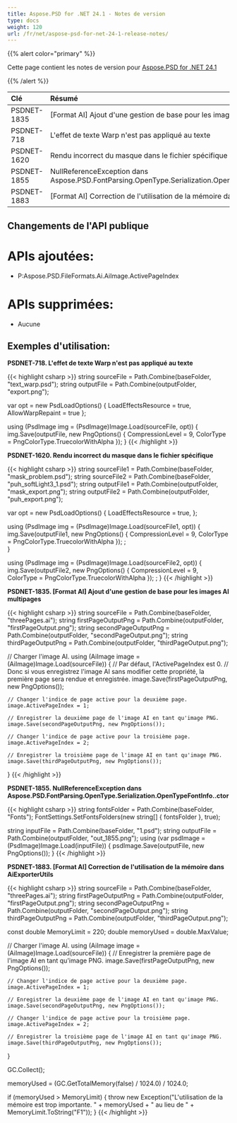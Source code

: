 ```yaml
---
title: Aspose.PSD for .NET 24.1 - Notes de version
type: docs
weight: 120
url: /fr/net/aspose-psd-for-net-24-1-release-notes/
---
```


{{% alert color="primary" %}}

Cette page contient les notes de version pour [Aspose.PSD for .NET 24.1](https://www.nuget.org/packages/Aspose.PSD/)

{{% /alert %}}

| **Clé**      | **Résumé**                                                                                       | **Catégorie** |
|:------------|:--------------------------------------------------------------------------------------------------|:------------|
| PSDNET-1835 | [Format AI] Ajout d'une gestion de base pour les images AI multipages                               |   Caractéristique   |
| PSDNET-718  | L'effet de texte Warp n'est pas appliqué au texte                                                   |     Problème     |
| PSDNET-1620 | Rendu incorrect du masque dans le fichier spécifique                                               |     Problème     |
| PSDNET-1855 | NullReferenceException dans Aspose.PSD.FontParsing.OpenType.Serialization.OpenTypeFontInfo..ctor   |     Problème     |
| PSDNET-1883 | [Format AI] Correction de l'utilisation de la mémoire dans AiExporterUtils                           |     Problème     |



## **Changements de l'API publique**
# **APIs ajoutées:**
- P:Aspose.PSD.FileFormats.Ai.AiImage.ActivePageIndex

# **APIs supprimées:**
- Aucune

## **Exemples d'utilisation:**

**PSDNET-718. L'effet de texte Warp n'est pas appliqué au texte**

{{< highlight csharp >}}
string sourceFile = Path.Combine(baseFolder, "text_warp.psd");
string outputFile = Path.Combine(outputFolder, "export.png");

var opt = new PsdLoadOptions()
{
    LoadEffectsResource = true,
    AllowWarpRepaint = true
};

using (PsdImage img = (PsdImage)Image.Load(sourceFile, opt))
{
    img.Save(outputFile, new PngOptions() { CompressionLevel = 9, ColorType = PngColorType.TruecolorWithAlpha });
}
{{< /highlight >}}

**PSDNET-1620. Rendu incorrect du masque dans le fichier spécifique**

{{< highlight csharp >}}
string sourceFile1 = Path.Combine(baseFolder, "mask_problem.psd");
string sourceFile2 = Path.Combine(baseFolder, "puh_softLight3_1.psd");
string outputFile1 = Path.Combine(outputFolder, "mask_export.png");
string outputFile2 = Path.Combine(outputFolder, "puh_export.png");

var opt = new PsdLoadOptions()
{
    LoadEffectsResource = true,
};

using (PsdImage img = (PsdImage)Image.Load(sourceFile1, opt))
{
    img.Save(outputFile1, new PngOptions() { CompressionLevel = 9, ColorType = PngColorType.TruecolorWithAlpha }); ;                
}

using (PsdImage img = (PsdImage)Image.Load(sourceFile2, opt))
{
    img.Save(outputFile2, new PngOptions() { CompressionLevel = 9, ColorType = PngColorType.TruecolorWithAlpha }); ;
}
{{< /highlight >}}

**PSDNET-1835. [Format AI] Ajout d'une gestion de base pour les images AI multipages**

{{< highlight csharp >}}
string sourceFile = Path.Combine(baseFolder, "threePages.ai");
string firstPageOutputPng = Path.Combine(outputFolder, "firstPageOutput.png");
string secondPageOutputPng = Path.Combine(outputFolder, "secondPageOutput.png");
string thirdPageOutputPng = Path.Combine(outputFolder, "thirdPageOutput.png");

// Charger l'image AI.
using (AiImage image = (AiImage)Image.Load(sourceFile))
{
    // Par défaut, l'ActivePageIndex est 0.
    // Donc si vous enregistrez l'image AI sans modifier cette propriété, la première page sera rendue et enregistrée.
    image.Save(firstPageOutputPng, new PngOptions());

    // Changer l'indice de page active pour la deuxième page.
    image.ActivePageIndex = 1;

    // Enregistrer la deuxième page de l'image AI en tant qu'image PNG.
    image.Save(secondPageOutputPng, new PngOptions());

    // Changer l'indice de page active pour la troisième page.
    image.ActivePageIndex = 2;

    // Enregistrer la troisième page de l'image AI en tant qu'image PNG.
    image.Save(thirdPageOutputPng, new PngOptions());
}
{{< /highlight >}}

**PSDNET-1855. NullReferenceException dans Aspose.PSD.FontParsing.OpenType.Serialization.OpenTypeFontInfo..ctor**

{{< highlight csharp >}}
string fontsFolder = Path.Combine(baseFolder, "Fonts");
FontSettings.SetFontsFolders(new string[] { fontsFolder }, true);

string inputFile = Path.Combine(baseFolder, "1.psd");
string outputFile = Path.Combine(outputFolder, "out_1855.png");
using (var psdImage = (PsdImage)Image.Load(inputFile))
{
    psdImage.Save(outputFile, new PngOptions());
}
{{< /highlight >}}

**PSDNET-1883. [Format AI] Correction de l'utilisation de la mémoire dans AiExporterUtils**

{{< highlight csharp >}}
string sourceFile = Path.Combine(baseFolder, "threePages.ai");
string firstPageOutputPng = Path.Combine(outputFolder, "firstPageOutput.png");
string secondPageOutputPng = Path.Combine(outputFolder, "secondPageOutput.png");
string thirdPageOutputPng = Path.Combine(outputFolder, "thirdPageOutput.png");

const double MemoryLimit = 220;
double memoryUsed = double.MaxValue;

// Charger l'image AI.
using (AiImage image = (AiImage)Image.Load(sourceFile))
{
    // Enregistrer la première page de l'image AI en tant qu'image PNG.
    image.Save(firstPageOutputPng, new PngOptions());

    // Changer l'indice de page active pour la deuxième page.
    image.ActivePageIndex = 1;

    // Enregistrer la deuxième page de l'image AI en tant qu'image PNG.
    image.Save(secondPageOutputPng, new PngOptions());

    // Changer l'indice de page active pour la troisième page.
    image.ActivePageIndex = 2;

    // Enregistrer la troisième page de l'image AI en tant qu'image PNG.
    image.Save(thirdPageOutputPng, new PngOptions());
}

GC.Collect();

memoryUsed = (GC.GetTotalMemory(false) / 1024.0) / 1024.0;

if (memoryUsed > MemoryLimit)
{
    throw new Exception("L'utilisation de la mémoire est trop importante. " + memoryUsed + " au lieu de " + MemoryLimit.ToString("F1"));
}
{{< /highlight >}}
